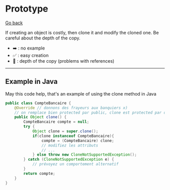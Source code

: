 # Prototype

[Go back](..)

If creating an object is costly, then clone it and modify the cloned one. Be careful about the depth of the copy.

* ➡️ : no example
* ✅ : easy creation
* 🚫 : depth of the copy (problems with references)

<hr class="sl">

## Example in Java

May this code help, that's an example of using the clone method in Java

```java
public class CompteBancaire {
    @Override // donnons des frayeurs aux banquiers x)
    // on remplace bien protected par public, clone est protected par défaut
    public Object clone() {
        CompteBancaire compte = null;
        try {
            Object clone = super.clone();
            if(clone instanceof CompteBancaire){
                compte = (CompteBancaire) clone;
                // modifiez les attributs
                // ...
            } else throw new CloneNotSupportedException();
        } catch (CloneNotSupportedException e) {
            // prévoyez un comportement alternatif
        }
        return compte;
    }
}
```